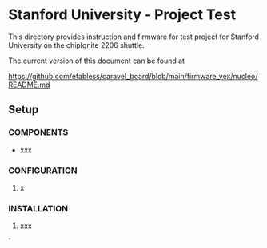 # Stanford University - Project Test

This directory provides instruction and firmware for test project for Stanford University on the chipIgnite 2206 shuttle.

The current version of this document can be found at

https://github.com/efabless/caravel_board/blob/main/firmware_vex/nucleo/README.md

## Setup

### COMPONENTS

- xxx

### CONFIGURATION

1. x

### INSTALLATION

1. xxx

`
